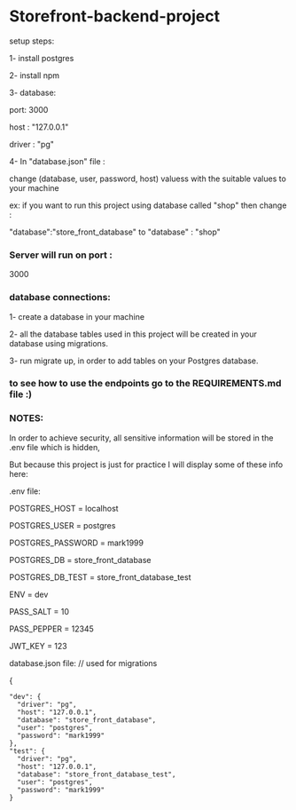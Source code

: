 # Storefront-backend-project
setup steps:

1- install postgres

2- install npm

3- database:

port: 3000

host : "127.0.0.1"

driver : "pg"

4- In "database.json" file :

change (database, user, password, host) valuess with the suitable values to your machine

ex: if you want to run this project using database called "shop" then change :

"database":"store_front_database" to "database" : "shop"




### Server will run on port : 
3000


### database connections:

1- create a database in your machine

2- all the database tables used in this project will be created in your database using
migrations.

3- run migrate up, in order to add tables on your Postgres database.

### to see how to use the endpoints go to the REQUIREMENTS.md file :)

### NOTES:

In order to achieve security, all sensitive information will be stored in the .env file which is hidden,

But because this project is just for practice I will display some of these info here:

.env file:

POSTGRES_HOST = localhost

POSTGRES_USER = postgres

POSTGRES_PASSWORD = mark1999

POSTGRES_DB = store_front_database



POSTGRES_DB_TEST = store_front_database_test

ENV = dev


PASS_SALT = 10

PASS_PEPPER = 12345


JWT_KEY = 123


database.json file: // used for migrations

{

    "dev": {
      "driver": "pg",
      "host": "127.0.0.1",
      "database": "store_front_database",
      "user": "postgres",
      "password": "mark1999"
    },
    "test": {
      "driver": "pg",
      "host": "127.0.0.1",
      "database": "store_front_database_test",
      "user": "postgres",
      "password": "mark1999"
    }

